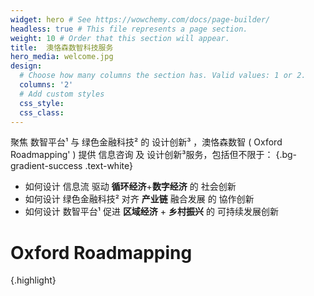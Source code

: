 ```yaml
---
widget: hero # See https://wowchemy.com/docs/page-builder/
headless: true # This file represents a page section.
weight: 10 # Order that this section will appear.
title:  澳恪森数智科技服务
hero_media: welcome.jpg
design:
  # Choose how many columns the section has. Valid values: 1 or 2.
  columns: '2'
  # Add custom styles
  css_style: 
  css_class: 
---
```

聚焦 
<span class="highlight-container highlight-yellow"><span class="highlight"> 数智平台¹ </span></span>
 与 
 <span class="highlight-container highlight-green"><span class="highlight"> 绿色金融科技² </span></span>
 的 
<span class="highlight-container highlight-fushia"><span class="highlight"> 设计创新³ </span></span>
，澳恪森数智 ( 
<span class="highlight-container highlight-blue"><span class="highlight"> Oxford Roadmapping'</span></span>
)   提供 信息咨询  及 设计创新³服务，包括但不限于：
{.bg-gradient-success .text-white}
 
*  如何设计 <span class="highlight-container highlight-blue"><span class="highlight">信息流</span></span> 驱动  **循环经济**+**数字经济** 的 社会创新
*  如何设计 <span class="highlight-container highlight-green"><span class="highlight"> 绿色金融科技²</span></span> 对齐  **产业链** 融合发展 的 協作创新
*  如何设计 <span class="highlight-container highlight-yellow"><span class="highlight"> 数智平台¹</span></span> 促进 **区域经济** + **乡村振兴** 的 可持续发展创新
 
# Oxford Roadmapping 
{.highlight}

